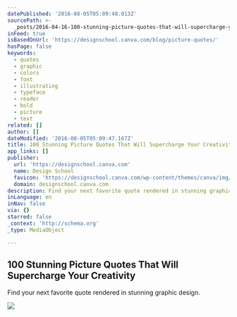 ```yaml
---
datePublished: '2016-08-05T05:09:48.013Z'
sourcePath: >-
  _posts/2016-04-16-100-stunning-picture-quotes-that-will-supercharge-your-creat.md
inFeed: true
isBasedOnUrl: 'https://designschool.canva.com/blog/picture-quotes/'
hasPage: false
keywords:
  - quotes
  - graphic
  - colors
  - font
  - illustrating
  - typeface
  - reader
  - bold
  - picture
  - text
related: []
author: []
dateModified: '2016-08-05T05:09:47.167Z'
title: 100 Stunning Picture Quotes That Will Supercharge Your Creativity
app_links: []
publisher:
  url: 'https://designschool.canva.com'
  name: Design School
  favicon: 'https://designschool.canva.com/wp-content/themes/canva/img/icons/favicon.ico'
  domain: designschool.canva.com
description: Find your next favorite quote rendered in stunning graphic design.
inLanguage: en
inNav: false
via: {}
starred: false
_context: 'http://schema.org'
_type: MediaObject

---
```

<article style=""><h1>100 Stunning Picture Quotes That Will Supercharge Your Creativity</h1><p>Find your next favorite quote rendered in stunning graphic design.</p><img src="https://designschool.canva.com/wp-content/uploads/sites/2/2016/03/QUOTES-1.png" /></article>